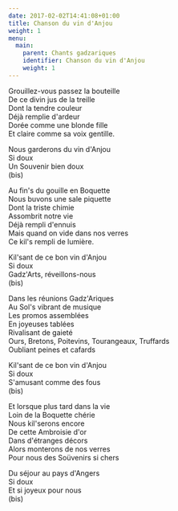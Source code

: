 ```yaml
---
date: 2017-02-02T14:41:08+01:00
title: Chanson du vin d'Anjou
weight: 1
menu:
  main:
    parent: Chants gadzariques
    identifier: Chanson du vin d'Anjou
    weight: 1
---
```


Grouillez-vous passez la bouteille<br/>
De ce divin jus de la treille<br/>
Dont la tendre couleur<br/>
Déjà remplie d'ardeur<br/>
Dorée comme une blonde fille<br/>
Et claire comme sa voix gentille.

Nous garderons du vin d'Anjou<br/>
Si doux<br/>
Un Souvenir bien doux<br/>
(bis)

Au fin's du gouille en Boquette<br/>
Nous buvons une sale piquette<br/>
Dont la triste chimie<br/>
Assombrit notre vie<br/>
Déjà rempli d'ennuis<br/>
Mais quand on vide dans nos verres<br/>
Ce kil's rempli de lumière.

Kil'sant de ce bon vin d'Anjou<br/>
Si doux<br/>
Gadz'Arts, réveillons-nous<br/>
(bis)

Dans les réunions Gadz'Ariques<br/>
Au Sol's vibrant de musique<br/>
Les promos assemblées<br/>
En joyeuses tablées<br/>
Rivalisant de gaieté<br/>
Ours, Bretons, Poitevins, Tourangeaux, Truffards<br/>
Oubliant peines et cafards

Kil'sant de ce bon vin d'Anjou<br/>
Si doux<br/>
S'amusant comme des fous<br/>
(bis)

Et lorsque plus tard dans la vie<br/>
Loin de la Boquette chérie<br/>
Nous kil'serons encore<br/>
De cette Ambroisie d'or<br/>
Dans d'étranges décors<br/>
Alors monterons de nos verres<br/>
Pour nous des Soüvenirs si chers

Du séjour au pays d'Angers<br/>
Si doux<br/>
Et si joyeux pour nous<br/>
(bis)</p>
